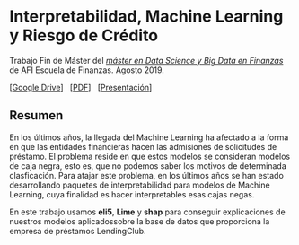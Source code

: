 # Interpretabilidad, Machine Learning y Riesgo de Crédito

Trabajo Fin de Máster del [*máster en Data Science y Big Data en Finanzas*](https://www.afiescueladefinanzas.es/master-big-data-finanzas) de AFI Escuela de Finanzas.
Agosto 2019.

[[Google Drive](https://drive.google.com/open?id=1F8BcgD2goGgxj5KYPxBMmGbfkVIvTUIU)] &nbsp; [[PDF](https://github.com/gustavovargas/tfm_afi/blob/master/TFM_Interpretabilidad.pdf)] &nbsp; [[Presentación](https://gustavovargas.github.io/tfm_afi/)]


## Resumen

En los últimos años, la llegada del Machine Learning ha afectado a la forma en que las entidades financieras hacen las admisiones de solicitudes de préstamo. El problema reside en que estos modelos se consideran modelos de caja negra, esto es, que no podemos saber los motivos de determinada clasficación. Para atajar este problema, en los últimos años se han estado desarrollando paquetes de interpretabilidad para modelos de Machine Learning, cuya finalidad es hacer interpretables esas cajas negas.

En este trabajo usamos **eli5**, **Lime** y **shap** para conseguir explicaciones de nuestros modelos aplicadossobre la base de datos que proporciona la empresa de préstamos LendingClub.

